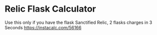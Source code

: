 # Relic Flask Calculator
Use this only if you have the flask Sanctified Relic, 2 flasks charges in 3 Seconds
https://instacalc.com/56166
